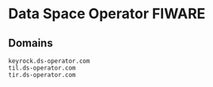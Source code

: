 # Data Space Operator FIWARE

## Domains

```
keyrock.ds-operator.com
til.ds-operator.com
tir.ds-operator.com
```